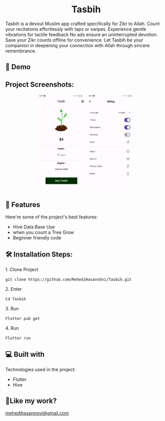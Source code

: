 <h1 align="center" id="title">Tasbih</h1>

<p id="description">Tasbih is a devout Muslim app crafted specifically for Zikr to Allah. Count your recitations effortlessly with taps or swipes. Experience gentle vibrations for tactile feedback No ads ensure an uninterrupted devotion. Save your Zikr counts offline for convenience. Let Tasbih be your companion in deepening your connection with Allah through sincere remembrance.</p>

<h2>🚀 Demo</h2>

<h2>Project Screenshots:</h2>

<p align="center">
   <img src="image1.png" width="150" height="300">
   <img src="image2.png" width="150" height="300">
<!--    <img src="assets/unop_5.png" width="150" height="300">
   <img src="assets/unop_3.png" width="150" height="300">
   <img src="assets/unop_4.png" width="150" height="300"> -->
</p>



  
  
<h2>🧐 Features</h2>

Here're some of the project's best features:

*   Hive Data Base Use
*   when you count a Tree Grow
*   Beginner friendly code

<h2>🛠️ Installation Steps:</h2>

<p>1. Clone Project</p>

```
git clone https://github.com/MehediHasannOvi/Tasbih.git
```

<p>2. Enter</p>

```
Cd Tasbih
```

<p>3. Run</p>

```
Flutter pub get
```

<p>4. Run</p>

```
Flutter run 
```

  
  
<h2>💻 Built with</h2>

Technologies used in the project:

*   Flutter
*   Hive

<h2>💖Like my work?</h2>

mehedihasannovi@gmail.com
